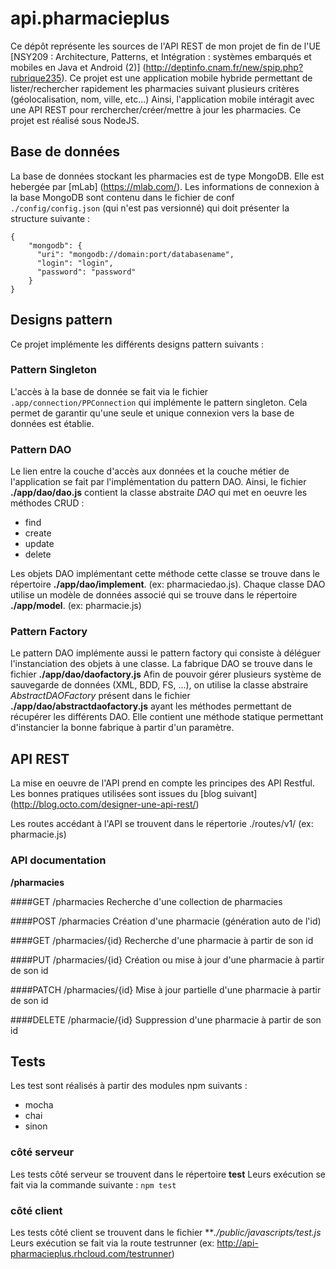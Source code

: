 # api.pharmacieplus

Ce dépôt représente les sources de l'API REST de mon projet de fin de l'UE [NSY209 : Architecture, Patterns, et Intégration : systèmes embarqués et mobiles en Java et Android (2)] (http://deptinfo.cnam.fr/new/spip.php?rubrique235).
Ce projet est une application mobile hybride permettant de lister/rechercher rapidement les pharmacies suivant plusieurs critères (géolocalisation, nom, ville, etc...)
Ainsi, l'application mobile intéragit avec une API REST pour rerchercher/créer/mettre à jour les pharmacies. 
Ce projet est réalisé sous NodeJS.

## Base de données

La base de données stockant les pharmacies est de type MongoDB. Elle est hebergée par [mLab] (https://mlab.com/).
Les informations de connexion à la base MongoDB sont contenu dans le fichier de conf `./config/config.json` (qui n'est pas versionné) qui doit présenter la structure suivante :

    {
        "mongodb": {
          "uri": "mongodb://domain:port/databasename",
          "login": "login",
          "password": "password"
        }
    }

## Designs pattern

Ce projet implémente les différents designs pattern suivants :

### Pattern Singleton

L'accès à la base de donnée se fait via le fichier `.app/connection/PPConnection` qui implémente le pattern singleton.
Cela permet de garantir qu'une seule et unique connexion vers la base de données est établie.

### Pattern DAO

Le lien entre la couche d'accès aux données et la couche métier de l'application se fait par l'implémentation du pattern DAO.
Ainsi, le fichier **./app/dao/dao.js** contient la classe abstraite *DAO* qui met en oeuvre les méthodes CRUD :

* find
* create
* update
* delete

Les objets DAO implémentant cette méthode cette classe se trouve dans le répertoire **./app/dao/implement**. (ex: pharmaciedao.js).
Chaque classe DAO utilise un modèle de données associé qui se trouve dans le répertoire **./app/model**. (ex: pharmacie.js)

### Pattern Factory

Le pattern DAO implémente aussi le pattern factory qui consiste à déléguer l'instanciation des objets à une classe.
La fabrique DAO se trouve dans le fichier **./app/dao/daofactory.js**
Afin de pouvoir gérer plusieurs système de sauvegarde de données (XML, BDD, FS, ...), on utilise la classe abstraire *AbstractDAOFactory* présent dans
le fichier **./app/dao/abstractdaofactory.js** ayant les méthodes permettant de récupérer les différents DAO.
Elle contient une méthode statique permettant d'instancier la bonne fabrique à partir d'un paramètre.


## API REST

La mise en oeuvre de l'API prend en compte les principes des API Restful.
Les bonnes pratiques utilisées sont issues du [blog suivant] (http://blog.octo.com/designer-une-api-rest/)

Les routes accédant à l'API se trouvent dans le répertorie ./routes/v1/ (ex: pharmacie.js)

### API documentation

**/pharmacies**

####GET /pharmacies         Recherche d'une collection de pharmacies

####POST /pharmacies        Création d'une pharmacie (génération auto de l'id)

####GET /pharmacies/{id}    Recherche d'une pharmacie à partir de son id

####PUT /pharmacies/{id}    Création ou mise à jour d'une pharmacie à partir de son id

####PATCH /pharmacies/{id}  Mise à jour partielle d'une pharmacie à partir de son id

####DELETE /pharmacie/{id}  Suppression d'une pharmacie à partir de son id

## Tests

Les test sont réalisés à partir des modules npm suivants :

* mocha
* chai
* sinon

### côté serveur

Les tests côté serveur se trouvent dans le répertoire **test**
Leurs exécution se fait via la commande suivante : `npm test`

### côté client

Les tests côté client se trouvent dans le fichier ***./public/javascripts/test.js*
Leurs exécution se fait via la route testrunner (ex: http://api-pharmacieplus.rhcloud.com/testrunner)